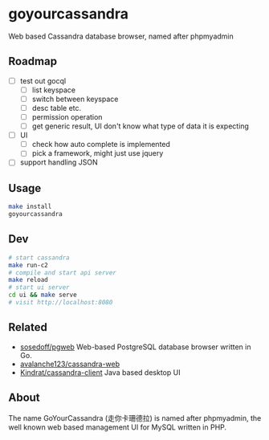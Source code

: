 # goyourcassandra

Web based Cassandra database browser, named after phpmyadmin

## Roadmap

- [ ] test out gocql
  - [ ] list keyspace
  - [ ] switch between keyspace
  - [ ] desc table etc.
  - [ ] permission operation
  - [ ] get generic result, UI don't know what type of data it is expecting
- [ ] UI
  - [ ] check how auto complete is implemented
  - [ ] pick a framework, might just use jquery
- [ ] support handling JSON

## Usage

````bash
make install
goyourcassandra
````

## Dev

````bash
# start cassandra
make run-c2
# compile and start api server
make reload
# start ui server
cd ui && make serve
# visit http://localhost:8080
````

## Related

- [sosedoff/pgweb](https://github.com/sosedoff/pgweb) Web-based PostgreSQL database browser written in Go.
- [avalanche123/cassandra-web](https://github.com/avalanche123/cassandra-web) 
- [Kindrat/cassandra-client](https://github.com/Kindrat/cassandra-client) Java based desktop UI

## About

The name GoYourCassandra (走你卡珊德拉) is named after phpmyadmin, the well known web based management UI for MySQL written in PHP.
